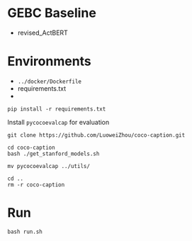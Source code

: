 # GEBC Baseline

- revised_ActBERT


# Environments

- `../docker/Dockerfile` 
- requirements.txt
- 

```{base}
pip install -r requirements.txt
```

Install `pycocoevalcap` for evaluation

```{base}
git clone https://github.com/LuoweiZhou/coco-caption.git

cd coco-caption
bash ./get_stanford_models.sh

mv pycocoevalcap ../utils/

cd ..
rm -r coco-caption
```


# Run

```{base}
bash run.sh
```